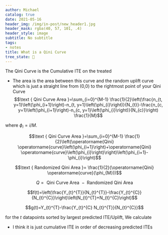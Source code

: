 ```yaml
---
author: Michael
catalog: true
date: 2021-05-16
header_img: /img/in-post/new_header1.jpg
header_mask: rgba(40, 57, 101, .4)
header_style: image
subtitle: No subtitle
tags:
- notes
title: What is a Qini Curve
tree_state: 🌱
---
```


The Qini Curve is the Cumulative ITE on the treated
- The area is the area between this curve and the random uplift curve which is just a straight line from (0,0) to the rightmost point of your Qini Curve
$$\text { Qini Curve Area }=\sum_{i=0}^{M-1} \frac{1}{2}\left(\frac{n_{t, y=1}\left(\phi_{i+1}\right)-n_{t, y=1}\left(\phi_{i}\right)}{N_{t}}-\frac{n_{c, y=1}\left(\phi_{i+1}\right)-n_{c, y=1}\left(\phi_{i}\right)}{N_{c}}\right) \frac{1}{M}$$

where $\phi_i = i/M$.

$$\text { Qini Curve Area }=\sum_{i=0}^{M-1} \frac{1}{2}\left(\operatorname{Qini} \operatorname{curve}\left(\phi_{i+1}\right)+\operatorname{Qini} \operatorname{curve}\left(\phi_{i}\right)\right)\left(\phi_{i+1}-\phi_{i}\right)$$

$$\text { Randomized Qini Area }= \frac{1}{2}(\operatorname{Qini} \operatorname{curve}(\phi_{M}))$$

$$Q = \text { Qini Curve Area } - \text { Randomized Qini Area }$$

$$f(t)=\left(\frac{Y_{t}^{T}}{N_{t}^{T}}-\frac{Y_{t}^{C}}{N_{t}^{C}}\right)\left(N_{t}^{T}+N_{t}^{C}\right)$$

$$g(t)=Y_{t}^{T}-\frac{Y_{t}^{C} N_{t}^{T}}{N_{t}^{C}}$$

for the $t$ datapoints sorted by largest predicted ITE/Uplift, We calculate 


- I think it is just cumulative ITE in order of decreasing predicted ITEs